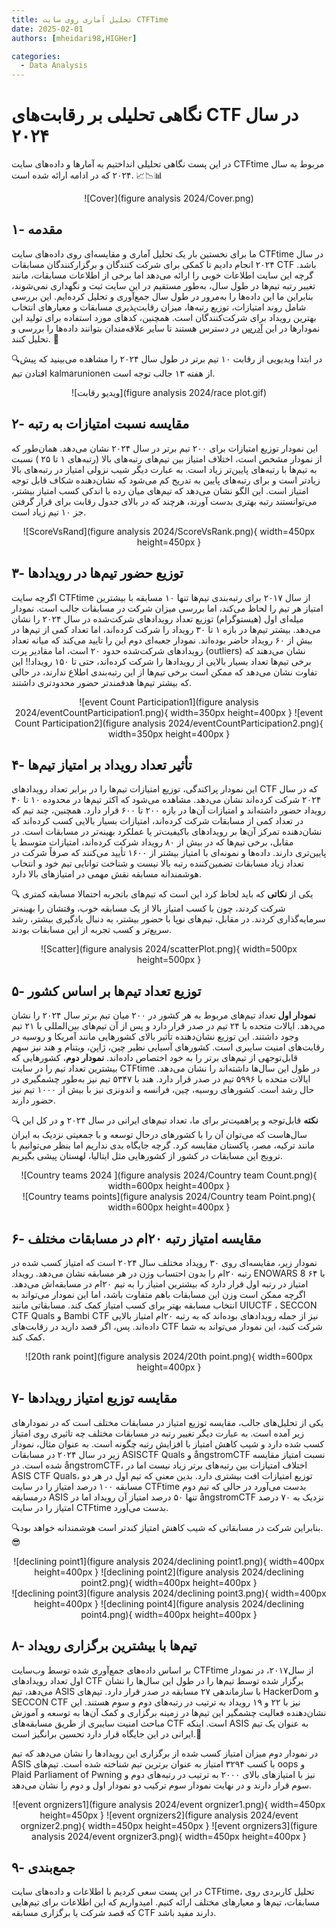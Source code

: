 ```yaml
---
title: تحلیل آماری روی سایت CTFTime
date: 2025-02-01
authors: [mheidari98,HIGHer]

categories:
  - Data Analysis
---
```


#   نگاهی تحلیلی بر رقابت‌های CTF در سال ۲۰۲۴ 

در این پست نگاهی تحلیلی انداختیم به آمارها و داده‌های  سایت CTFtime مربوط به سال ۲۰۲۴ که در ادامه ارائه شده است. 📈📉📊

<center> 
![Cover](figure analysis 2024/Cover.png)
</center>


<!-- more -->

## ۱- مقدمه

ما برای نخستین بار یک تحلیل آماری و مقایسه‌ای  روی داده‌های سایت CTFtime در سال ۲۰۲۴ انجام دادیم تا کمکی برای شرکت کنندگان و برگزارکنندگان مسابقات CTF باشد. گرچه این سایت اطلاعات خوبی را ارائه می‌دهد اما برخی از اطلاعات مسابقات، مانند تغییر رتبه تیم‌ها در طول سال، به‌طور مستقیم در این سایت ثبت و نگهداری نمی‌شوند، بنابراین ما این داده‌ها را به‌مرور در طول سال جمع‌آوری و تحلیل کرده‌ایم. این بررسی شامل روند امتیازات، توزیع رتبه‌ها، میزان رقابت‌پذیری مسابقات و معیارهای انتخاب بهترین رویداد برای شرکت‌کنندگان است.
همچنین، کدهای مورد استفاده برای تولید این نمودارها در این [آدرس](https://github.com/FlagMotori/CTFTime-Analysis) در دسترس هستند تا سایر 
علاقه‌مندان بتوانند داده‌ها را بررسی و تحلیل کنند. 🚀

🔍در ابتدا ویدیویی از رقابت ۱۰ تیم برتر در طول سال ۲۰۲۴ را مشاهده می‌بینید که پیش افتادن تیم kalmarunionen  از هفته ۱۳ جالب توجه است.

<center> 
![ویدیو رقابت](figure analysis 2024/race plot.gif)
</center>

## ۲- مقایسه نسبت امتیازات به رتبه

این نمودار توزیع امتیازات برای ۲۰۰ تیم برتر در سال ۲۰۲۴ نشان می‌دهد. همان‌طور که از نمودار مشخص است، اختلاف امتیاز بین تیم‌های رتبه‌های بالا (رتبه‌های ۱ تا ۲۵ ) نسبت به تیم‌ها با رتبه‌های پایین‌تر زیاد است. به عبارت دیگر شیب نزولی امتیاز در رتبه‌های بالا زیادتر است و برای رتبه‌های پایین به تدریج کم می‌شود که نشان‌دهنده شکاف قابل توجه امتیاز است. این الگو نشان‌ می‌دهد که تیم‌های میان رده با اندکی کسب امتیاز بیشتر، می‌توانستند رتبه بهتری بدست آورند، هرچند که در بالای جدول رقابت برای قرار گرفتن جز ۱۰ تیم زیاد است.

<center> 
![ScoreVsRand](figure analysis 2024/ScoreVsRank.png){ width=450px height=450px }
</center>


## ۳- توزیع حضور تیم‌ها در رویدادها

 اگرچه سایت CTFtime از سال ۲۰۱۷ برای رتبه‌بندی تیم‌ها تنها ۱۰ مسابقه‌ با بیشترین امتیاز هر تیم را لحاظ می‌کند، اما بررسی میزان شرکت در مسابقات جالب است.
نمودار میله‌ای اول (هیستوگرام) توزیع تعداد رویدادهای شرکت‌شده در سال ۲۰۲۴ را نشان می‌دهد. بیشتر تیم‌ها در بازه ۱ تا ۳۰ رویداد را شرکت کرده‌اند، اما تعداد کمی از تیم‌ها در بیش از ۶۰ رویداد حاضر بوده‌اند. نمودار جعبه‌ای دوم این را تایید می‌کند که میانه تعداد رویدادهای شرکت‌شده حدود ۲۰ است، اما مقادیر پرت (outliers) نشان می‌دهند که برخی تیم‌ها تعداد بسیار بالایی از رویدادها را شرکت کرده‌اند، حتی تا ۱۵۰ رویداد!! این تفاوت نشان می‌دهد که ممکن است برخی تیم‌ها از این رتبه‌بندی اطلاع ندارند، در حالی که بیشتر تیم‌ها هدفمندتر حضور محدودتری داشتند.

<center> 
![event Count Participation1](figure analysis 2024/eventCountParticipation1.png){ width=350px height=400px }
![event Count Participation2](figure analysis 2024/eventCountParticipation2.png){ width=350px height=400px }
</center>


## ۴- تأثیر تعداد رویداد بر امتیاز تیم‌ها

این نمودار پراکندگی، توزیع امتیازات تیم‌ها را در برابر تعداد رویدادهای CTF که در سال ۲۰۲۴ شرکت کرده‌اند نشان می‌دهد. مشاهده می‌شود که اکثر تیم‌ها در محدوده ۱۰ تا ۴۰ رویداد حضور داشته‌اند و امتیازات آن‌ها در بازه ۲۰۰ تا ۶۰۰ قرار دارد. همچنین، چند تیم که در تعداد کمی از مسابقات شرکت کرده‌اند، امتیازات بسیار بالایی کسب کرده‌اند که نشان‌دهنده تمرکز آن‌ها بر رویدادهای باکیفیت‌تر یا عملکرد بهینه‌تر در مسابقات است. در مقابل، برخی تیم‌ها که در بیش از ۸۰ رویداد شرکت کرده‌اند، امتیازات متوسط یا پایین‌تری دارند. داده‌ها و نمونه‌ای با امتیاز بیشتر از ۱۶۰۰ تأیید می‌کنند که صرفاً شرکت در تعداد زیاد مسابقات تضمین‌کننده رتبه بالا نیست و شناخت توانایی تیم خود و انتخاب هوشمندانه مسابقه نقش مهمی در امتیازهای بالا دارد.

🔍 یکی از **نکاتی** که باید لحاظ کرد این است که تیم‌های باتجربه احتمالا مسابقه کمتری شرکت کردند، چون با کسب امتیاز بالا از یک مسابقه خوب، وقتشان را بهینه‌تر سرمایه‌گذاری کردند. در مقابل، تیم‌های نوپا با حضور بیشتر، به دنبال یادگیری بیشتر، رشد سریع‌تر و کسب تجربه از این مسابقات بودند. 

<center> 
![Scatter](figure analysis 2024/scatterPlot.png){ width=500px height=500px }
</center>


## ۵- توزیع تعداد تیم‌ها بر اساس کشور

**نمودار اول** تعداد تیم‌های مربوط به هر کشور در ۲۰۰ میان تیم برتر سال ۲۰۲۴  را نشان می‌دهد. ایالات متحده با ۲۴ تیم در صدر قرار دارد و پس از آن تیم‌های بین‌المللی با ۲۱ تیم وجود داشتند. 
 این توزیع نشان‌دهنده تأثیر بالای کشورهایی مانند آمریکا و روسیه در رقابت‌های امنیت سایبری است.
 کشورهای آسیایی نظیر چین، ژاپن، ویتنام و هند نیز سهم قابل‌توجهی از تیم‌های برتر را به خود اختصاص داده‌اند.
 **نمودار دوم**، کشورهایی که بیشترین تعداد تیم را در سایت CTFtime در طول این سال‌ها داشته‌اند را نشان می‌دهد.
 ایالات متحده با ۵۹۹۶ تیم در صدر قرار دارد. هند با ۵۳۴۷ تیم نیز به‌طور چشمگیری در حال رشد است. کشورهای روسیه، چین، فرانسه و اندونزی نیز با بیش از ۱۰۰۰ تیم نیز حضور دارند.

🔍 **نکته** قابل‌توجه و پراهمیت‌تر برای ما، تعداد تیم‌های ایرانی در سال ۲۰۲۴ و در کل این سال‌هاست که می‌توان آن را با کشورهای درحال توسعه و با جمعیتی نزدیک به ایران مانند ترکیه، مصر، پاکستان مقایسه کرد. گرچه جایگاه بدی نداریم اما بنظر می‌توانیم با ترویج این مسابقات در کشور از کشورهایی مثل ایتالیا، لهستان پیشی بگیریم.

<center> 
![Country teams 2024 ](figure analysis 2024/Country team Count.png){ width=600px height=400px }
</center>
<center> 
![Country teams points](figure analysis 2024/Country team Point.png){ width=600px height=400px }
</center>

## ۶- مقایسه امتیاز رتبه ۲۰ام در مسابقات مختلف 

نمودار زیر، مقایسه‌ای روی ۳۰ رویداد مختلف سال ۲۰۲۴ است که امتیاز کسب شده در رتبه ۲۰ام را بدون احتساب وزن در هر مسابقه نشان می‌دهد. رویداد ENOWARS 8 با ۶۴ امتیاز در رتبه اول قرار دارد که بیشترین امتیاز را به تیم ۲۰ام در مسابقه‌اش می‌دهد. 
اگرچه ممکن است وزن این مسابقات باهم متفاوت باشد، اما این نمودار می‌تواند به انتخاب مسابقه بهتر برای کسب امتیاز کمک کند.  مسابقاتی مانند UIUCTF ، SECCON CTF Quals و Bambi CTF نیز از جمله رویدادهای بوده‌اند که به رتبه ۲۰ام امتیاز بالایی داده‌اند. پس، اگر قصد دارید در رقابت‌های CTF شرکت کنید، این نمودار می‌تواند به شما کمک کند.

<center> 
![20th rank point](figure analysis 2024/20th point.png){ width=600px height=400px }
</center>

## ۷- مقایسه توزیع امتیاز رویدادها

یکی از تحلیل‌های جالب، مقایسه توزیع امتیاز در مسابقات مختلف است که در نمودارهای زیر آمده است. به عبارت دیگر تغییر رتبه در مسابقات مختلف چه تاثیری روی امتیاز کسب شده دارد و شیب کاهش امتیاز با افزایش رتبه چگونه است. به عنوان مثال، نمودار زیر در سال ۲۰۲۴ در مسابقات ASISCTF Quals  و ångstromCTF نسبت امتیاز مقایسه شده است. در ångstromCTF،  اختلاف امتیازات بین رتبه‌های برتر زیاد نیست اما در ASIS CTF Quals، توزیع امتیازات افت بیشتری دارد. بدین معنی که تیم اول در هر دو مسابقه ۱۰۰ درصد امتیاز را در سایت CTFtime بدست می‌آورد در حالی که  تیم دوم درمسابقه  ASIS تنها ۵۰ درصد امتیاز آن رویداد اما در ångstromCTF  نزدیک به ۷۰ درصد امتیاز را در سایت CTFtime بدست می‌آورد. 

🔍بنابراین شرکت در مسابقاتی که شیب کاهش امتیاز کندتر است هوشمندانه خواهد بود.
😎

<center> 
![declining point1](figure analysis 2024/declining point1.png){ width=400px height=400px }
![declining point2](figure analysis 2024/declining point2.png){ width=400px height=400px }
</center>
<center> 
![declining point3](figure analysis 2024/declining point3.png){ width=400px height=400px }
![declining point4](figure analysis 2024/declining point4.png){ width=400px height=400px }
</center>

## ۸- تیم‌ها با بیشترین برگزاری رویداد

بر اساس داده‌های جمع‌آوری شده توسط وب‌سایت CTFtime از سال۲۰۱۷، در نمودار اول  تعداد رویدادهای CTF برگزار شده توسط تیم‌ها را در طول این سال‌ها را نشان می‌دهد، تیم ASIS با سازماندهی ۲۷ مسابقه در صدر قرار دارد. تیم‌های HackerDom و SECCON CTF نیز با ۲۲ و ۱۹ رویداد به ترتیب در رتبه‌های دوم و سوم هستند. این نشان‌دهنده فعالیت چشمگیر این تیم‌ها در زمینه برگزاری و کمک آن‌ها به توسعه و آموزش مباحث امنیت سایبری از طریق مسابقه‌های CTF است. 
اینکه ASIS  به عنوان یک تیم ایرانی  در این جایگاه قرار دارد تحسین برانگیز است.💪 

در نمودار دوم میزان امتیاز کسب شده از برگزاری این رویدادها را نشان می‌دهد که تیم ASIS با کسب ۳۲۹۴ امتیاز به عنوان برترین تیم شناخته شده است. تیم‌های oops و Plaid Parliament of Pwning نیز با امتیازهای بالای ۲۰۰۰ به ترتیب در رتبه‌های دوم و سوم قرار دارند و در نهایت نمودار سوم ترکیب دو نمودار اول و دوم را نشان می‌دهد.

<center> 
![event orgnizers1](figure analysis 2024/event orgnizer1.png){ width=450px height=450px }
![event orgnizers2](figure analysis 2024/event orgnizer2.png){ width=450px height=450px }
![event orgnizers3](figure analysis 2024/event orgnizer3.png){ width=450px height=400px }
</center>

## ۹- جمع‌بندی
 در این پست سعی کردیم  با اطلاعات و داده‌های سایت CTFtime، تحلیل کاربردی روی مسابقات، تیم‌ها و معیارهای مختلف ارائه کنیم.
امیدواریم که این اطلاعات برای تیم‌هایی که قصد شرکت  یا برگزاری مسابقه CTF دارند مفید باشد.